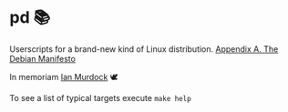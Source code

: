 # pd 📚
Userscripts for a brand-new kind of Linux distribution. [Appendix A. The Debian Manifesto](https://www.debian.org/doc/manuals/project-history/manifesto.en.html)

In memoriam [Ian Murdock](https://ianmurdock.debian.net/) 🕊️

To see a list of typical targets execute `make help`
